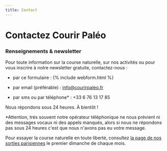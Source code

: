 ```yaml
---
title: Contact
---
```

# Contactez Courir Paléo

### Renseignements & newsletter

Pour toute information sur la course naturelle, sur nos activités ou pour vous inscrire à notre newsletter gratuite, contactez-nous :
- par ce formulaire :
{% include webform.html %}

- par email (préférable) : <a href="mailto:info@courirpaleo.fr">info@courirpaleo.fr</a>
- par sms ou par téléphone* : +33 6 76 13 17 85

Nous répondons sous 24 heures. À bientôt !

*Attention, très souvent notre opérateur téléphonique ne nous prévient ni des messages vocaux ni des appels manqués, alors si nous ne répondons pas sous 24&nbsp;heures c'est que nous n'avons pas eu votre message.

Pour essayer la course naturelle en toute liberté, consultez <a href="sorties">la page de nos sorties parisiennes</a> le premier dimanche de chaque mois.